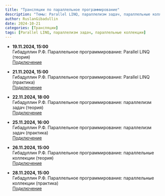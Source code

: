 ```yaml
---
title: "Трансляции по параллельное программирование"
description: "Темы: Parallel LINQ, параллелизм задач, параллельные коллекции."
author: RuslanGibadullin
date: 2024-10-21
categories: [Трансляции]
tags: [Parallel LINQ, параллелизм задач, параллельные коллекции]
---
```


- **19.11.2024, 15:00**  
  Гибадуллин Р.Ф. Параллельное программирование: Parallel LINQ (теория)  
  [Подключение](https://my.mts-link.ru/j/111673973/1340246619)

- **21.11.2024, 15:00**  
  Гибадуллин Р.Ф. Параллельное программирование: Parallel LINQ (практика)  
  [Подключение](https://my.mts-link.ru/j/111673973/1719196572)

- **22.11.2024, 18:00**  
  Гибадуллин Р.Ф. Параллельное программирование: параллелизм задач (теория)  
  [Подключение](https://my.mts-link.ru/j/111673973/626458036)

- **25.11.2024, 16:00**  
  Гибадуллин Р.Ф. Параллельное программирование: параллелизм задач (практика)  
  [Подключение](https://my.mts-link.ru/j/111673973/228664618)

- **26.11.2024, 15:00**  
  Гибадуллин Р.Ф. Параллельное программирование: параллельные коллекции (теория)  
  [Подключение](https://my.mts-link.ru/j/111673973/678394427)

- **28.11.2024, 15:00**  
  Гибадуллин Р.Ф. Параллельное программирование: параллельные коллекции (практика)  
  [Подключение](https://my.mts-link.ru/j/111673973/1096895532)